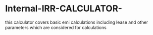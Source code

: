 # Internal-IRR-CALCULATOR-
this calculator covers basic emi calculations including lease and other parameters which are considered for calculations
